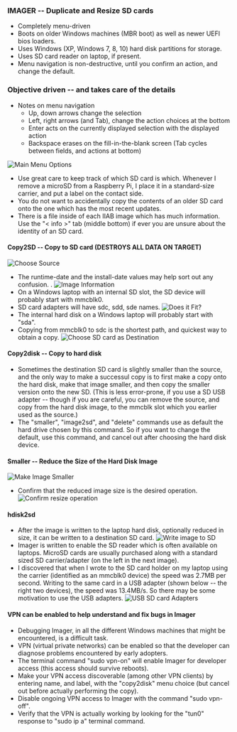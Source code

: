 ### IMAGER -- Duplicate and Resize SD cards
* Completely menu-driven
* Boots on older Windows machines (MBR boot) as well as newer UEFI bios loaders.
* Uses Windows (XP, Windows 7, 8, 10) hard disk partitions for storage.
* Uses SD card reader on laptop, if present.
* Menu navigation is non-destructive, until you confirm an action, and change the default.

### Objective driven -- and takes care of the details
* Notes on menu navigation
  * Up, down arrows change the selection
  * Left, right arrows (and Tab), change the action choices at the bottom
  * Enter acts on the currently displayed selection with the displayed action
  * Backspace erases on the fill-in-the-blank screen (Tab cycles between fields, and actions at bottom)

![Main Menu Options](menu.png)
* Use great care to keep track of which SD card is which.  Whenever I remove a microSD from a Raspberry Pi, I place it in a standard-size carrier, and put a label on the contact side.
* You do not want to accidentally copy the contents of an older SD card onto the one which has the most recent updates.
* There is a file inside of each IIAB image which has much information.  Use the "\< info \>" tab (middle bottom) if ever you are unsure about the identity of an SD card.

#### Copy2SD -- Copy to SD card (DESTROYS ALL DATA ON TARGET)
![Choose Source](selectSource.png) 
* The runtime-date and the install-date values may help sort out any confusion.
.
![Image Information](ini.png)
* On a Windows laptop with an internal SD slot, the SD device will probably start with mmcblk0.
* SD card adapters will have sdc, sdd, sde names.
![Does it Fit?](nofit.png)
* The internal hard disk on a Windows laptop will probably start with "sda".
* Copying from mmcblk0 to sdc is the shortest path, and quickest way to obtain a copy.
![Choose SD card as Destination](choose_device.png)

#### Copy2disk -- Copy to hard disk
* Sometimes the destination SD card is slightly smaller than the source, and the only way to make a successul copy is to first make a copy onto the hard disk, make that image smaller, and then copy the smaller version onto the new SD.  (This is less error-prone, if you use a SD USB adapter -- though if you are careful, you can remove the source, and copy from the hard disk image, to the mmcblk slot which you earlier used as the source.)
* The "smaller", "image2sd", and "delete" commands use as default the hard drive chosen by this command.  So if you want to change the default, use this command, and cancel out after choosing the hard disk device.

#### Smaller -- Reduce the Size of the Hard Disk Image
![Make Image Smaller](minify.png)
* Confirm that the reduced image size is the desired operation.
![Confirm resize operation](min.png)

#### hdisk2sd
* After the image is written to the laptop hard disk, optionally reduced in size, it can be written to a destination SD card.
![Write image to SD](img2sd.png)
* Imager is written to enable the SD reader which is often available on laptops.  MicroSD cards are usually purchased along with a standard sized SD carrier/adapter (on the left in the next image).
* I discovered that when I wrote to the SD card holder on my laptop using the carrier (identified as an mmcblk0 device) the speed was 2.7MB per second.  Writing to the same card in a USB adapter (shown below -- the right two devices), the speed was 13.4MB/s.  So there may be some motivation to use the USB adapters.
![USB SD card Adapters](adapter_choice.jpg)

#### VPN can be enabled to help understand and fix bugs in Imager
* Debugging Imager, in all the different Windows machines that might be encountered, is a difficult task.
* VPN (virtual private networks) can be enabled so that the developer can diagnose problems encountered by early adopters.
* The terminal command "sudo vpn-on" will enable Imager for developer access (this access should survive reboots).
* Make your VPN access discoverable (among other VPN clients) by entering name, and label, with the "copy2disk" menu choice (but cancel out before actually performing the copy).
* Disable ongoing VPN access to Imager with the command "sudo vpn-off".
* Verify that the VPN is actually working by looking for the "tun0" response to "sudo ip a" terminal command.
